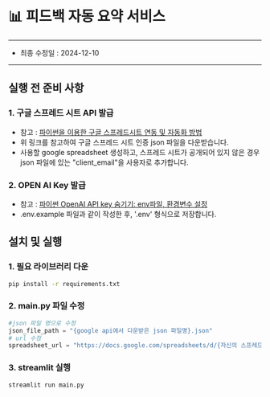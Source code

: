 # 📊 피드백 자동 요약 서비스
---

- 최종 수정일 : 2024-12-10

---

## 실행 전 준비 사항
### 1. 구글 스프레드 시트 API 발급
- 참고 : [파이썬을 이용한 구글 스프레드시트 연동 및 자동화 방법](https://develop-davi-kr.tistory.com/entry/%ED%8C%8C%EC%9D%B4%EC%8D%AC%EC%9D%84-%EC%9D%B4%EC%9A%A9%ED%95%9C-%EA%B5%AC%EA%B8%80-%EC%8A%A4%ED%94%84%EB%A0%88%EB%93%9C%EC%8B%9C%ED%8A%B8-%EC%97%B0%EB%8F%99-%EB%B0%8F-%EC%9E%90%EB%8F%99%ED%99%94-%EB%B0%A9%EB%B2%95)
- 위 링크를 참고하여 구글 스프레드 시트 인증 json 파일을 다운받습니다.
- 사용할 google spreadsheet 생성하고, 스프레드 시트가 공개되어 있지 않은 경우 json 파일에 있는 "client_email"을 사용자로 추가합니다.

### 2. OPEN AI Key 발급
- 참고 : [파이썬 OpenAI API key 숨기기: env파일, 환경변수 설정](https://simpleuse.tistory.com/entry/howtousekey)
- .env.example 파일과 같이 작성한 후, '.env' 형식으로 저장합니다.


## 설치 및 실행

### 1. 필요 라이브러리 다운

```bash
pip install -r requirements.txt
```

### 2. main.py 파일 수정

```python
#json 파일 명으로 수정
json_file_path = "{google api에서 다운받은 json 파일명}.json"
# url 수정
spreadsheet_url = "https://docs.google.com/spreadsheets/d/{자신의 스프레드 시트 url로 수정}"
```

### 3. streamlit 실행

```bash
streamlit run main.py
```
